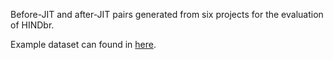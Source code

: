 Before-JIT and after-JIT pairs generated from six projects for the evaluation of HINDbr.

Example dataset can found in [here](https://drive.google.com/file/d/1t79xkchsM3x1sA5Wy7TSkPE6GMmoh56l/view?usp=sharing).
